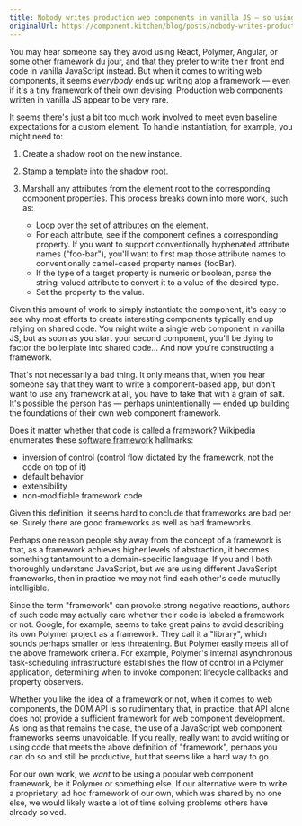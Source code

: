 ```yaml
---
title: Nobody writes production web components in vanilla JS — so using a framework makes total sense
originalUrl: https://component.kitchen/blog/posts/nobody-writes-production-web-components-in-vanilla-js-so-using-a-framework-makes-total-sense
---
```


<p>
  You may hear someone say they avoid using React, Polymer, Angular, or some
  other framework du jour, and that they prefer to write their front end code in
  vanilla JavaScript instead. But when it comes to writing web components, it
  seems <em>everybody</em> ends up writing atop a framework — even if it&#39;s a
  tiny framework of their own devising. Production web components written in
  vanilla JS appear to be very rare.
</p>
<p>
  It seems there&#39;s just a bit too much work involved to meet even baseline
  expectations for a custom element. To handle instantiation, for example, you
  might need to:
</p>
<ol>
  <li><p>Create a shadow root on the new instance.</p></li>
  <li><p>Stamp a template into the shadow root.</p></li>
  <li>
    <p>
      Marshall any attributes from the element root to the corresponding
      component properties. This process breaks down into more work, such as:
    </p>
    <ul>
      <li>Loop over the set of attributes on the element.</li>
      <li>
        For each attribute, see if the component defines a corresponding
        property. If you want to support conventionally hyphenated attribute
        names (&quot;foo-bar&quot;), you&#39;ll want to first map those
        attribute names to conventionally camel-cased property names (fooBar).
      </li>
      <li>
        If the type of a target property is numeric or boolean, parse the
        string-valued attribute to convert it to a value of the desired type.
      </li>
      <li>Set the property to the value.</li>
    </ul>
  </li>
</ol>
<p>
  Given this amount of work to simply instantiate the component, it&#39;s easy
  to see why most efforts to create interesting components typically end up
  relying on shared code. You might write a single web component in vanilla JS,
  but as soon as you start your second component, you&#39;ll be dying to factor
  the boilerplate into shared code… And now you&#39;re constructing a framework.
</p>
<p>
  That&#39;s not necessarily a bad thing. It only means that, when you hear
  someone say that they want to write a component-based app, but don&#39;t want
  to use any framework at all, you have to take that with a grain of salt.
  It&#39;s possible the person has — perhaps unintentionally — ended up building
  the foundations of their own web component framework.
</p>
<p>
  Does it matter whether that code is called a framework? Wikipedia enumerates
  these
  <a href="https://en.wikipedia.org/wiki/Software_framework"
    >software framework</a
  >
  hallmarks:
</p>
<ul>
  <li>
    inversion of control (control flow dictated by the framework, not the code
    on top of it)
  </li>
  <li>default behavior</li>
  <li>extensibility</li>
  <li>non-modifiable framework code</li>
</ul>
<p>
  Given this definition, it seems hard to conclude that frameworks are bad per
  se. Surely there are good frameworks as well as bad frameworks.
</p>
<p>
  Perhaps one reason people shy away from the concept of a framework is that, as
  a framework achieves higher levels of abstraction, it becomes something
  tantamount to a domain-specific language. If you and I both thoroughly
  understand JavaScript, but we are using different JavaScript frameworks, then
  in practice we may not find each other&#39;s code mutually intelligible.
</p>
<p>
  Since the term &quot;framework&quot; can provoke strong negative reactions,
  authors of such code may actually care whether their code is labeled a
  framework or not. Google, for example, seems to take great pains to avoid
  describing its own Polymer project as a framework. They call it a
  &quot;library&quot;, which sounds perhaps smaller or less threatening. But
  Polymer easily meets all of the above framework criteria. For example,
  Polymer&#39;s internal asynchronous task-scheduling infrastructure establishes
  the flow of control in a Polymer application, determining when to invoke
  component lifecycle callbacks and property observers.
</p>
<p>
  Whether you like the idea of a framework or not, when it comes to web
  components, the DOM API is so rudimentary that, in practice, that API alone
  does not provide a sufficient framework for web component development. As long
  as that remains the case, the use of a JavaScript web component frameworks
  seems unavoidable. If you really, really want to avoid writing or using code
  that meets the above definition of &quot;framework&quot;, perhaps you can do
  so and still be productive, but that seems like a hard way to go.
</p>
<p>
  For our own work, we <em>want</em> to be using a popular web component
  framework, be it Polymer or something else. If our alternative were to write a
  proprietary, ad hoc framework of our own, which was shared by no one else, we
  would likely waste a lot of time solving problems others have already solved.
</p>
